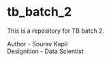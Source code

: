 # tb_batch_2
This is a repository for TB batch 2.

Author - Sourav Kapil
<br>
Designition - Data Scientist